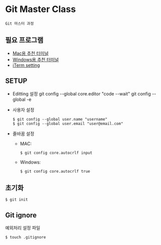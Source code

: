 # Git Master Class

    Git 마스터 과정

## 필요 프로그램

- [Mac용 추천 터미널](https://www.iterm2.com/)
- [Windows용 추천 터미널](https://cmder.net/)
- [iTerm setting](https://gist.github.com/kevin-smets/8568070)

## SETUP

- Editting 설정
  git config --global core.editor "code --wait"
  git config --global -e

- 사용자 설정
  ```
  $ git config --global user.name "username"
  $ git config --global user.email "user@email.com"
  ```
- 줄바꿈 설정
  - MAC:
    ```
    $ git config core.autocrlf input
    ```
  - Windows:
    ```
    $ git config core.autocrlf true
    ```

## 초기화

```
$ git init
```

## Git ignore

예외처리 설정 파일

```
$ touch .gitignore
```
